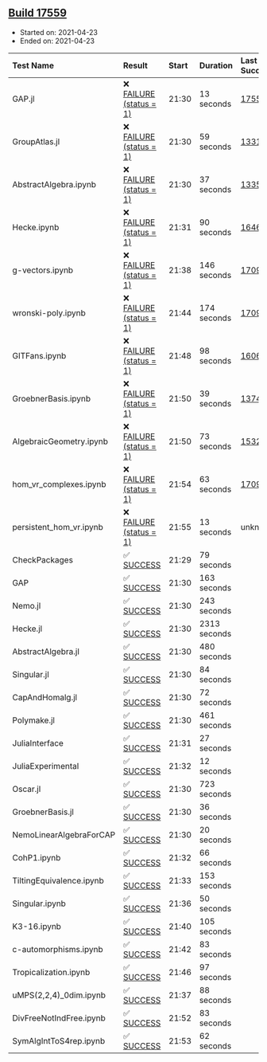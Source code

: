 ## [Build 17559](https://oscarci.mathematik.uni-kl.de/job/oscar/17559/)

* Started on: 2021-04-23
* Ended on: 2021-04-23

| Test Name    | Result | Start | Duration | Last Success | First Failure |
|:-------------|:-------|:------|:---------|:-------------|:--------------|
| GAP.jl | ❌ [FAILURE (status = 1)](https://oscarci.mathematik.uni-kl.de/job/oscar/17559/artifact/logs/build-17559/GAP.jl.log) | 21:30 | 13 seconds | [17557](https://oscarci.mathematik.uni-kl.de/job/oscar/17557/) | [17558](https://oscarci.mathematik.uni-kl.de/job/oscar/17558/) |
| GroupAtlas.jl | ❌ [FAILURE (status = 1)](https://oscarci.mathematik.uni-kl.de/job/oscar/17559/artifact/logs/build-17559/GroupAtlas.jl.log) | 21:30 | 59 seconds | [13311](https://oscarci.mathematik.uni-kl.de/job/oscar/13311/) | [13312](https://oscarci.mathematik.uni-kl.de/job/oscar/13312/) |
| AbstractAlgebra.ipynb | ❌ [FAILURE (status = 1)](https://oscarci.mathematik.uni-kl.de/job/oscar/17559/artifact/logs/build-17559/AbstractAlgebra.ipynb.log) | 21:30 | 37 seconds | [13355](https://oscarci.mathematik.uni-kl.de/job/oscar/13355/) | [13356](https://oscarci.mathematik.uni-kl.de/job/oscar/13356/) |
| Hecke.ipynb | ❌ [FAILURE (status = 1)](https://oscarci.mathematik.uni-kl.de/job/oscar/17559/artifact/logs/build-17559/Hecke.ipynb.log) | 21:31 | 90 seconds | [16463](https://oscarci.mathematik.uni-kl.de/job/oscar/16463/) | [16464](https://oscarci.mathematik.uni-kl.de/job/oscar/16464/) |
| g-vectors.ipynb | ❌ [FAILURE (status = 1)](https://oscarci.mathematik.uni-kl.de/job/oscar/17559/artifact/logs/build-17559/g-vectors.ipynb.log) | 21:38 | 146 seconds | [17099](https://oscarci.mathematik.uni-kl.de/job/oscar/17099/) | [17100](https://oscarci.mathematik.uni-kl.de/job/oscar/17100/) |
| wronski-poly.ipynb | ❌ [FAILURE (status = 1)](https://oscarci.mathematik.uni-kl.de/job/oscar/17559/artifact/logs/build-17559/wronski-poly.ipynb.log) | 21:44 | 174 seconds | [17098](https://oscarci.mathematik.uni-kl.de/job/oscar/17098/) | [17099](https://oscarci.mathematik.uni-kl.de/job/oscar/17099/) |
| GITFans.ipynb | ❌ [FAILURE (status = 1)](https://oscarci.mathematik.uni-kl.de/job/oscar/17559/artifact/logs/build-17559/GITFans.ipynb.log) | 21:48 | 98 seconds | [16068](https://oscarci.mathematik.uni-kl.de/job/oscar/16068/) | [16069](https://oscarci.mathematik.uni-kl.de/job/oscar/16069/) |
| GroebnerBasis.ipynb | ❌ [FAILURE (status = 1)](https://oscarci.mathematik.uni-kl.de/job/oscar/17559/artifact/logs/build-17559/GroebnerBasis.ipynb.log) | 21:50 | 39 seconds | [13748](https://oscarci.mathematik.uni-kl.de/job/oscar/13748/) | [13749](https://oscarci.mathematik.uni-kl.de/job/oscar/13749/) |
| AlgebraicGeometry.ipynb | ❌ [FAILURE (status = 1)](https://oscarci.mathematik.uni-kl.de/job/oscar/17559/artifact/logs/build-17559/AlgebraicGeometry.ipynb.log) | 21:50 | 73 seconds | [15322](https://oscarci.mathematik.uni-kl.de/job/oscar/15322/) | [15323](https://oscarci.mathematik.uni-kl.de/job/oscar/15323/) |
| hom_vr_complexes.ipynb | ❌ [FAILURE (status = 1)](https://oscarci.mathematik.uni-kl.de/job/oscar/17559/artifact/logs/build-17559/hom_vr_complexes.ipynb.log) | 21:54 | 63 seconds | [17099](https://oscarci.mathematik.uni-kl.de/job/oscar/17099/) | [17100](https://oscarci.mathematik.uni-kl.de/job/oscar/17100/) |
| persistent_hom_vr.ipynb | ❌ [FAILURE (status = 1)](https://oscarci.mathematik.uni-kl.de/job/oscar/17559/artifact/logs/build-17559/persistent_hom_vr.ipynb.log) | 21:55 | 13 seconds | unknown | unknown |
| CheckPackages | ✅ [SUCCESS](https://oscarci.mathematik.uni-kl.de/job/oscar/17559/artifact/logs/build-17559/CheckPackages.log) | 21:29 | 79 seconds |  |  |
| GAP | ✅ [SUCCESS](https://oscarci.mathematik.uni-kl.de/job/oscar/17559/artifact/logs/build-17559/GAP.log) | 21:30 | 163 seconds |  |  |
| Nemo.jl | ✅ [SUCCESS](https://oscarci.mathematik.uni-kl.de/job/oscar/17559/artifact/logs/build-17559/Nemo.jl.log) | 21:30 | 243 seconds |  |  |
| Hecke.jl | ✅ [SUCCESS](https://oscarci.mathematik.uni-kl.de/job/oscar/17559/artifact/logs/build-17559/Hecke.jl.log) | 21:30 | 2313 seconds |  |  |
| AbstractAlgebra.jl | ✅ [SUCCESS](https://oscarci.mathematik.uni-kl.de/job/oscar/17559/artifact/logs/build-17559/AbstractAlgebra.jl.log) | 21:30 | 480 seconds |  |  |
| Singular.jl | ✅ [SUCCESS](https://oscarci.mathematik.uni-kl.de/job/oscar/17559/artifact/logs/build-17559/Singular.jl.log) | 21:30 | 84 seconds |  |  |
| CapAndHomalg.jl | ✅ [SUCCESS](https://oscarci.mathematik.uni-kl.de/job/oscar/17559/artifact/logs/build-17559/CapAndHomalg.jl.log) | 21:30 | 72 seconds |  |  |
| Polymake.jl | ✅ [SUCCESS](https://oscarci.mathematik.uni-kl.de/job/oscar/17559/artifact/logs/build-17559/Polymake.jl.log) | 21:30 | 461 seconds |  |  |
| JuliaInterface | ✅ [SUCCESS](https://oscarci.mathematik.uni-kl.de/job/oscar/17559/artifact/logs/build-17559/JuliaInterface.log) | 21:31 | 27 seconds |  |  |
| JuliaExperimental | ✅ [SUCCESS](https://oscarci.mathematik.uni-kl.de/job/oscar/17559/artifact/logs/build-17559/JuliaExperimental.log) | 21:32 | 12 seconds |  |  |
| Oscar.jl | ✅ [SUCCESS](https://oscarci.mathematik.uni-kl.de/job/oscar/17559/artifact/logs/build-17559/Oscar.jl.log) | 21:30 | 723 seconds |  |  |
| GroebnerBasis.jl | ✅ [SUCCESS](https://oscarci.mathematik.uni-kl.de/job/oscar/17559/artifact/logs/build-17559/GroebnerBasis.jl.log) | 21:30 | 36 seconds |  |  |
| NemoLinearAlgebraForCAP | ✅ [SUCCESS](https://oscarci.mathematik.uni-kl.de/job/oscar/17559/artifact/logs/build-17559/NemoLinearAlgebraForCAP.log) | 21:30 | 20 seconds |  |  |
| CohP1.ipynb | ✅ [SUCCESS](https://oscarci.mathematik.uni-kl.de/job/oscar/17559/artifact/logs/build-17559/CohP1.ipynb.log) | 21:32 | 66 seconds |  |  |
| TiltingEquivalence.ipynb | ✅ [SUCCESS](https://oscarci.mathematik.uni-kl.de/job/oscar/17559/artifact/logs/build-17559/TiltingEquivalence.ipynb.log) | 21:33 | 153 seconds |  |  |
| Singular.ipynb | ✅ [SUCCESS](https://oscarci.mathematik.uni-kl.de/job/oscar/17559/artifact/logs/build-17559/Singular.ipynb.log) | 21:36 | 50 seconds |  |  |
| K3-16.ipynb | ✅ [SUCCESS](https://oscarci.mathematik.uni-kl.de/job/oscar/17559/artifact/logs/build-17559/K3-16.ipynb.log) | 21:40 | 105 seconds |  |  |
| c-automorphisms.ipynb | ✅ [SUCCESS](https://oscarci.mathematik.uni-kl.de/job/oscar/17559/artifact/logs/build-17559/c-automorphisms.ipynb.log) | 21:42 | 83 seconds |  |  |
| Tropicalization.ipynb | ✅ [SUCCESS](https://oscarci.mathematik.uni-kl.de/job/oscar/17559/artifact/logs/build-17559/Tropicalization.ipynb.log) | 21:46 | 97 seconds |  |  |
| uMPS(2,2,4)_0dim.ipynb | ✅ [SUCCESS](https://oscarci.mathematik.uni-kl.de/job/oscar/17559/artifact/logs/build-17559/uMPS-2-2-4-_0dim.ipynb.log) | 21:37 | 88 seconds |  |  |
| DivFreeNotIndFree.ipynb | ✅ [SUCCESS](https://oscarci.mathematik.uni-kl.de/job/oscar/17559/artifact/logs/build-17559/DivFreeNotIndFree.ipynb.log) | 21:52 | 83 seconds |  |  |
| SymAlgIntToS4rep.ipynb | ✅ [SUCCESS](https://oscarci.mathematik.uni-kl.de/job/oscar/17559/artifact/logs/build-17559/SymAlgIntToS4rep.ipynb.log) | 21:53 | 62 seconds |  |  |
